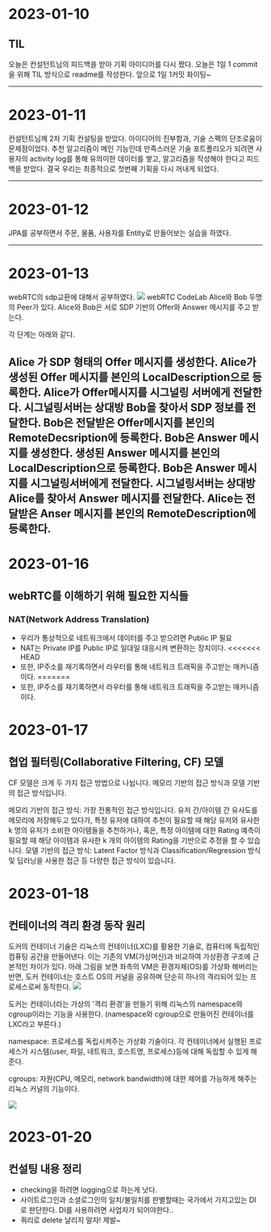 # 2023-01-10

## TIL
 오늘은 컨설턴트님의 피드백을 받아 기획 아이디어를 다시 짰다. 오늘은 1일 1 commit을 위해 TIL 방식으로 readme를 작성한다. 앞으로 1일 1커밋 화이팅~ 
<!-- 필수 항목 -->

-----------------
# 2023-01-11
컨설턴트님께 2차 기획 컨설팅을 받았다. 아이디어의 진부함과, 기술 스펙의 단조로움이 문제점이었다.
추천 알고리즘이 메인 기능인데 만족스러운 기술 포트폴리오가 되려면 사용자의 activity log를 통해 유의미한 데이터를 쌓고, 알고리즘을 작성해야 한다고 피드백을 받았다. 결국 우리는 최종적으로 첫번째 기획을 다시 꺼내게 되었다.  

----------------
# 2023-01-12
JPA를 공부하면서 주문, 물품, 사용자를 Entity로 만들어보는 실습을 하였다.

-------
# 2023-01-13
webRTC의 sdp교환에 대해서 공부하였다.
<img src="https://doublems.github.io/assets/postphoto/20210720/img_3.png">
webRTC CodeLab Alice와 Bob 두명의 Peer가 있다. Alice와 Bob은 서로 SDP 기반의 Offer와 Answer 메시지를 주고 받는다.

각 단계는 아래와 같다.

Alice 가 SDP 형태의 Offer 메시지를 생성한다.
Alice가 생성된 Offer 메시지를 본인의 LocalDescription으로 등록한다.
Alice가 Offer메시지를 시그널링 서버에게 전달한다.
시그널링서버는 상대방 Bob을 찾아서 SDP 정보를 전달한다.
Bob은 전달받은 Offer메시지를 본인의 RemoteDecsription에 등록한다.
Bob은 Answer 메시지를 생성한다.
생성된 Answer 메시지를 본인의 LocalDescription으로 등록한다.
Bob은 Answer 메시지를 시그널링서버에게 전달한다.
시그널링서버는 상대방 Alice를 찾아서 Answer 메시지를 전달한다.
Alice는 전달받은 Anser 메시지를 본인의 RemoteDescription에 등록한다.
-------
# 2023-01-16
## webRTC를 이해하기 위해 필요한 지식들
### NAT(Network Address Translation)
- 우리가 통상적으로 네트워크에서 데이터를 주고 받으려면 Public IP 필요
- NAT는 Private IP를 Public IP로 일대일 대응시켜 변환하는 장치이다.
<<<<<<< HEAD
- 또한, IP주소를 재기록하면서 라우터를 통해 네트워크 트래픽을 주고받는 매커니즘이다.
=======
- 또한, IP주소를 재기록하면서 라우터를 통해 네트워크 트래픽을 주고받는 매커니즘이다.
# 2023-01-17
## 협업 필터링(Collaborative Filtering, CF) 모델


CF 모델은 크게 두 가지 접근 방법으로 나뉩니다. 메모리 기반의 접근 방식과 모델 기반의 접근 방식입니다.

메모리 기반의 접근 방식: 가장 전통적인 접근 방식입니다. 유저 간/아이템 간 유사도를 메모리에 저장해두고 있다가, 특정 유저에 대하여 추천이 필요할 때 해당 유저와 유사한 k 명의 유저가 소비한 아이템들을 추천하거나, 혹은, 특정 아이템에 대한 Rating 예측이 필요할 때 해당 아이템과 유사한 k 개의 아이템의 Rating을 기반으로 추정을 할 수 있습니다.
모델 기반의 접근 방식: Latent Factor 방식과 Classification/Regression 방식 및 딥러닝을 사용한 접근 등 다양한 접근 방식이 있습니다. 

# 2023-01-18
## 컨테이너의 격리 환경 동작 원리
도커의 컨테이너 기술은 리눅스의 컨테이너(LXC)를 활용한 기술로, 컴퓨터에 독립적인 컴퓨팅 공간을 만들어낸다. 이는 기존의 VM(가상머신)과 비교하여 가상환경 구조에 근본적인 차이가 있다. 아래 그림을 보면 좌측의 VM은 환경자체(OS)를 가상화 해버리는 반면, 도커 컨테이너는 호스트 OS의 커널을 공유하며 단순히 하나의 격리되어 있는 프로세스로써 동작한다.
<img src="https://velog.velcdn.com/images%2Fragnarok_code%2Fpost%2F2e602d34-1af2-414d-9180-7632e516a5b3%2F%EC%8A%A4%ED%81%AC%EB%A6%B0%EC%83%B7%202022-01-02%20%EC%98%A4%ED%9B%84%204.41.47.png">


도커는 컨테이너라는 가상의 '격리 환경'을 만들기 위해 리눅스의 namespace와 cgroup이라는 기능을 사용한다. (namespace와 cgroup으로 만들어진 컨테이너를 LXC라고 부른다.)

namespace: 프로세스를 독립시켜주는 가상화 기술이다. 각 컨테이너에서 실행된 프로세스가 시스템(user, 파일, 네트워크, 호스트명, 프로세스)등에 대해 독립할 수 있게 해준다.

cgroups: 자원(CPU, 메모리, network bandwidth)에 대한 제어를 가능하게 해주는 리눅스 커널의 기능이다.

<img src="https://velog.velcdn.com/images%2Fragnarok_code%2Fpost%2F752d9d9c-c454-4aa1-a274-e8b8f8c83c8a%2F%EC%8A%A4%ED%81%AC%EB%A6%B0%EC%83%B7%202022-01-02%20%EC%98%A4%ED%9B%84%201.50.53.png">

# 2023-01-20
## 컨설팅 내용 정리
- checking을 하려면 logging으로 하는게 낫다.
- 사이트로그인과 소셜로그인의 일치/불일치를 판별할때는 국가에서 가지고있는 DI로 판단한다. DI를 사용하려면 사업자가 되어야한다..
- 쿼리로 delete 날리지 말자! 제발~